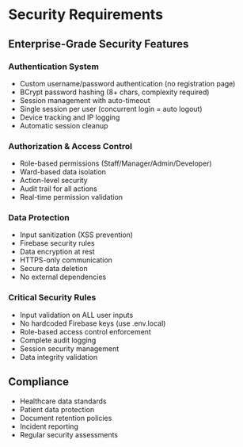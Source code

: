 # Security Requirements

## Enterprise-Grade Security Features

### Authentication System
- Custom username/password authentication (no registration page)
- BCrypt password hashing (8+ chars, complexity required)
- Session management with auto-timeout
- Single session per user (concurrent login = auto logout)
- Device tracking and IP logging
- Automatic session cleanup

### Authorization & Access Control
- Role-based permissions (Staff/Manager/Admin/Developer)
- Ward-based data isolation
- Action-level security
- Audit trail for all actions
- Real-time permission validation

### Data Protection
- Input sanitization (XSS prevention)
- Firebase security rules
- Data encryption at rest
- HTTPS-only communication
- Secure data deletion
- No external dependencies

### Critical Security Rules
- Input validation on ALL user inputs
- No hardcoded Firebase keys (use .env.local)
- Role-based access control enforcement
- Complete audit logging
- Session security management
- Data integrity validation

## Compliance
- Healthcare data standards
- Patient data protection
- Document retention policies
- Incident reporting
- Regular security assessments